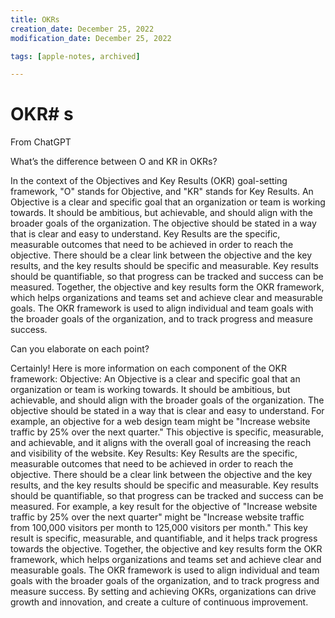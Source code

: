 ```yaml
---
title: OKRs
creation_date: December 25, 2022
modification_date: December 25, 2022

tags: [apple-notes, archived]

---
```



# OKR# s

From ChatGPT

What’s the difference between O and KR in OKRs?

In the context of the Objectives and Key Results (OKR) goal-setting framework, "O" stands for Objective, and "KR" stands for Key Results.
An Objective is a clear and specific goal that an organization or team is working towards. It should be ambitious, but achievable, and should align with the broader goals of the organization. The objective should be stated in a way that is clear and easy to understand.
Key Results are the specific, measurable outcomes that need to be achieved in order to reach the objective. There should be a clear link between the objective and the key results, and the key results should be specific and measurable. Key results should be quantifiable, so that progress can be tracked and success can be measured.
Together, the objective and key results form the OKR framework, which helps organizations and teams set and achieve clear and measurable goals. The OKR framework is used to align individual and team goals with the broader goals of the organization, and to track progress and measure success.

Can you elaborate on each point?

Certainly! Here is more information on each component of the OKR framework:
Objective: An Objective is a clear and specific goal that an organization or team is working towards. It should be ambitious, but achievable, and should align with the broader goals of the organization. The objective should be stated in a way that is clear and easy to understand. For example, an objective for a web design team might be "Increase website traffic by 25% over the next quarter." This objective is specific, measurable, and achievable, and it aligns with the overall goal of increasing the reach and visibility of the website.
Key Results: Key Results are the specific, measurable outcomes that need to be achieved in order to reach the objective. There should be a clear link between the objective and the key results, and the key results should be specific and measurable. Key results should be quantifiable, so that progress can be tracked and success can be measured. For example, a key result for the objective of "Increase website traffic by 25% over the next quarter" might be "Increase website traffic from 100,000 visitors per month to 125,000 visitors per month." This key result is specific, measurable, and quantifiable, and it helps track progress towards the objective.
Together, the objective and key results form the OKR framework, which helps organizations and teams set and achieve clear and measurable goals. The OKR framework is used to align individual and team goals with the broader goals of the organization, and to track progress and measure success. By setting and achieving OKRs, organizations can drive growth and innovation, and create a culture of continuous improvement.
